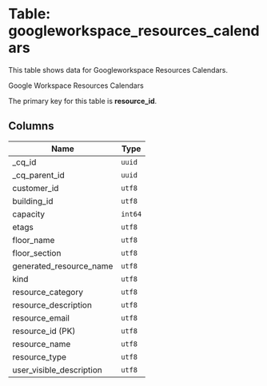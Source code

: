 # Table: googleworkspace_resources_calendars

This table shows data for Googleworkspace Resources Calendars.

Google Workspace Resources Calendars

The primary key for this table is **resource_id**.

## Columns

| Name          | Type          |
| ------------- | ------------- |
|_cq_id|`uuid`|
|_cq_parent_id|`uuid`|
|customer_id|`utf8`|
|building_id|`utf8`|
|capacity|`int64`|
|etags|`utf8`|
|floor_name|`utf8`|
|floor_section|`utf8`|
|generated_resource_name|`utf8`|
|kind|`utf8`|
|resource_category|`utf8`|
|resource_description|`utf8`|
|resource_email|`utf8`|
|resource_id (PK)|`utf8`|
|resource_name|`utf8`|
|resource_type|`utf8`|
|user_visible_description|`utf8`|